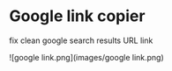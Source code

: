 # Google link copier

fix clean google search results URL link

![google link.png](images/google link.png)

